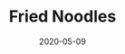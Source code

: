 --- 
layout: sheets-layout
title: "Fried Noodles"
date: 2020-05-09
categories: arrangements
permalink: ":categories/:year/:month/:day/:title"
pdf-link: fried-noodles-pink-guy-piano-arr-alex-kappen-may-2020.pdf
pdf-lyric: #
yt-link: https://www.youtube.com/watch?v=8Ac-5MkWIeU
muse-link: https://musescore.com/user/28025112/scores/6138621
---